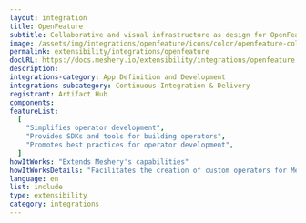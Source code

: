 ```yaml
---
layout: integration
title: OpenFeature
subtitle: Collaborative and visual infrastructure as design for OpenFeature
image: /assets/img/integrations/openfeature/icons/color/openfeature-color.svg
permalink: extensibility/integrations/openfeature
docURL: https://docs.meshery.io/extensibility/integrations/openfeature
description:
integrations-category: App Definition and Development
integrations-subcategory: Continuous Integration & Delivery
registrant: Artifact Hub
components:
featureList:
  [
    "Simplifies operator development",
    "Provides SDKs and tools for building operators",
    "Promotes best practices for operator development",
  ]
howItWorks: "Extends Meshery's capabilities"
howItWorksDetails: "Facilitates the creation of custom operators for Meshery"
language: en
list: include
type: extensibility
category: integrations
---
```


